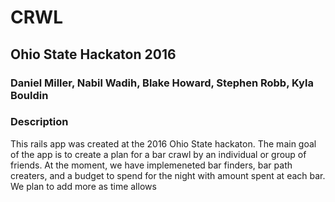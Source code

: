 # CRWL
## Ohio State Hackaton 2016

### Daniel Miller, Nabil Wadih, Blake Howard, Stephen Robb, Kyla Bouldin

### Description
This rails app was created at the 2016 Ohio State hackaton. The main goal of the app is to create a plan for a bar crawl by an individual or group of friends. At the moment, we have implemeneted bar finders, bar path creaters, and a budget to spend for the night with amount spent at each bar. We plan to add more as time allows
